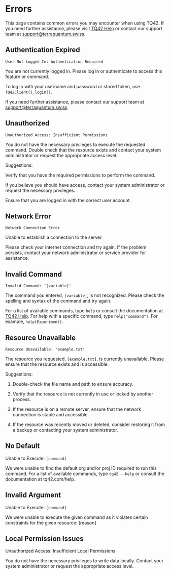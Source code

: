 # Errors
This page contains common errors you may encounter when using TQ42. If you need further assistance, please visit [TQ42 Help](https://terra-quantum-tq42sdk-docs.readthedocs-hosted.com/en/latest/) or contact our support team at support@terraquantum.swiss.

## Authentication Expired
`User Not Logged In: Authentication Required`

You are not currently logged in. Please log in or authenticate to access this feature or command.

To log in with your username and password or stored token, use `TQ42Client().login()`.

If you need further assistance, please contact our support team at support@terraquantum.swiss.

## Unauthorized

`Unauthorized Access: Insufficient Permissions`

You do not have the necessary privileges to execute the requested command. Double check that the resource exists and contact your system administrator or request the appropriate access level.

Suggestions:

Verify that you have the required permissions to perform the command.

If you believe you should have access, contact your system administrator or request the necessary privileges.

Ensure that you are logged in with the correct user account.

## Network Error

`Network Connection Error`

Unable to establish a connection to the server.

Please check your internet connection and try again. If the problem persists, contact your network administrator or service provider for assistance.

## Invalid Command

`Invalid Command: ‘[variable]'`

The command you entered, `[variable]`, is not recognized. Please check the spelling and syntax of the command and try again.

For a list of available commands, type `help` or consult the documentation at [TQ42 Help](https://terra-quantum-tq42sdk-docs.readthedocs-hosted.com/en/latest/). For help with a specific command, type `help("command")`. For example, `help(Experiment)`.

## Resource Unavailable

`Resource Unavailable: 'example.txt'`

The resource you requested, `[example.txt]`, is currently unavailable. Please ensure that the resource exists and is accessible.

Suggestions:

1. Double-check the file name and path to ensure accuracy.

2. Verify that the resource is not currently in use or locked by another process.

3. If the resource is on a remote server, ensure that the network connection is stable and accessible.

4. If the resource was recently moved or deleted, consider restoring it from a backup or contacting your system administrator.

## No Default

Unable to Execute: `[command]`

We were unable to find the default org and/or proj ID required to run this command.
For a list of available commands, type `tq42 --help` or consult the documentation at tq42.com/help.

## Invalid Argument

Unable to Execute: `[command]`

We were unable to execute the given command as it violates certain constraints for the given resource:
[reason]

## Local Permission Issues

Unauthorized Access: Insufficient Local Permissions

You do not have the necessary privileges to write data locally.
Contact your system administrator or request the appropriate access level.